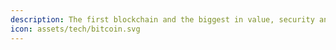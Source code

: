 ```yaml
---
description: The first blockchain and the biggest in value, security and community
icon: assets/tech/bitcoin.svg
---
```

